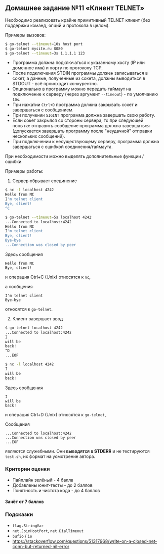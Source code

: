 ## Домашнее задание №11 «Клиент TELNET»

Необходимо реализовать крайне примитивный TELNET клиент
(без поддержки команд, опций и протокола в целом).

Примеры вызовов:

```bash
$ go-telnet --timeout=10s host port
$ go-telnet mysite.ru 8080
$ go-telnet --timeout=3s 1.1.1.1 123
```

-   Программа должна подключаться к указанному хосту (IP или доменное имя) и порту по протоколу TCP.
-   После подключения STDIN программы должен записываться в сокет,
    а данные, полученные из сокета, должны выводиться в STDOUT - всё происходит конкурентно.
-   Опционально в программу можно передать таймаут на подключение к серверу
    (через аргумент `--timeout`) - по умолчанию `10s`.
-   При нажатии `Ctrl+D` программа должна закрывать сокет и завершаться с сообщением.
-   При получении `SIGINT` программа должна завершать свою работу.
-   Если сокет закрылся со стороны сервера, то при следующей попытке отправить сообщение программа
    должна завершаться (допускается завершать программу после "неудачной" отправки нескольких сообщений).
-   При подключении к несуществующему серверу, программа должна завершаться с ошибкой соединения/таймаута.

При необходимости можно выделять дополнительные функции / ошибки.

Примеры работы:

1. Сервер обрывает соединение

```bash
$ nc -l localhost 4242
Hello from NC
I'm telnet client
Bye, client!
^C
```

```bash
$ go-telnet --timeout=5s localhost 4242
...Connected to localhost:4242
Hello from NC
I'm telnet client
Bye, client!
Bye-bye
...Connection was closed by peer
```

Здесь сообщения

```
Hello from NC
Bye, client!
```

и операция Ctrl+C (Unix) относятся к `nc`,

а сообщения

```
I'm telnet client
Bye-bye
```

относятся к `go-telnet`.

2. Клиент завершает ввод

```bash
$ go-telnet localhost 4242
...Connected to localhost:4242
I
will be
back!
^D
...EOF
```

```bash
$ nc -l localhost 4242
I
will be
back!
```

Здесь сообщения

```
I
will be
back!
```

и операция Ctrl+D (Unix) относятся к `go-telnet`,

Сообщения

```
...Connected to localhost:4242
...Connection was closed by peer
...EOF
```

являются служебными.
Они **выводятся в STDERR** и не тестируются `test.sh`, их формат на усмотрение автора.

### Критерии оценки

-   Пайплайн зелёный - 4 балла
-   Добавлены юнит-тесты - до 2 баллов
-   Понятность и чистота кода - до 4 баллов

#### Зачёт от 7 баллов

### Подсказки

-   `flag.StringVar`
-   `net.JoinHostPort`, `net.DialTimeout`
-   `bufio` / `io`
-   https://stackoverflow.com/questions/51317968/write-on-a-closed-net-conn-but-returned-nil-error
